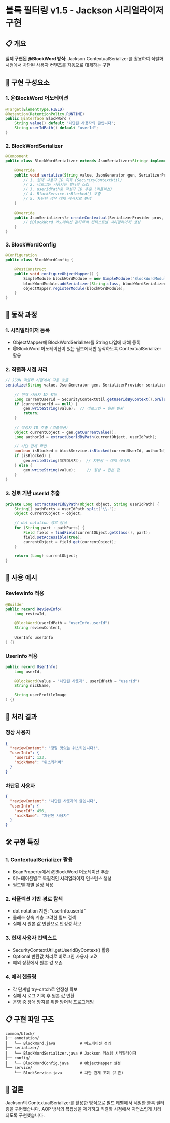 # 블록 필터링 v1.5 - Jackson 시리얼라이저 구현

## 📋 개요

**실제 구현된 @BlockWord 방식**: Jackson ContextualSerializer를 활용하여 직렬화 시점에서 차단된 사용자 컨텐츠를 자동으로 대체하는 구현

## 🎯 구현 구성요소

### 1. @BlockWord 어노테이션
```java
@Target(ElementType.FIELD)
@Retention(RetentionPolicy.RUNTIME)
public @interface BlockWord {
    String value() default "차단된 사용자의 글입니다";
    String userIdPath() default "userId";
}
```

### 2. BlockWordSerializer
```java
@Component
public class BlockWordSerializer extends JsonSerializer<String> implements ContextualSerializer {
    
    @Override
    public void serialize(String value, JsonGenerator gen, SerializerProvider serializers) {
        // 1. 현재 사용자 ID 획득 (SecurityContextUtil)
        // 2. 비로그인 사용자는 필터링 스킵
        // 3. userIdPath로 작성자 ID 추출 (리플렉션)
        // 4. BlockService.isBlocked() 호출
        // 5. 차단된 경우 대체 메시지로 변경
    }
    
    @Override
    public JsonSerializer<?> createContextual(SerializerProvider prov, BeanProperty property) {
        // @BlockWord 어노테이션 감지하여 컨텍스트별 시리얼라이저 생성
    }
}
```

### 3. BlockWordConfig
```java
@Configuration
public class BlockWordConfig {
    
    @PostConstruct
    public void configureObjectMapper() {
        SimpleModule blockWordModule = new SimpleModule("BlockWordModule");
        blockWordModule.addSerializer(String.class, blockWordSerializer);
        objectMapper.registerModule(blockWordModule);
    }
}
```

## 🔧 동작 과정

### 1. 시리얼라이저 등록
- ObjectMapper에 BlockWordSerializer를 String 타입에 대해 등록
- @BlockWord 어노테이션이 있는 필드에서만 동작하도록 ContextualSerializer 활용

### 2. 직렬화 시점 처리
```java
// JSON 직렬화 시점에서 자동 호출
serialize(String value, JsonGenerator gen, SerializerProvider serializers) {
    
    // 현재 사용자 ID 획득
    Long currentUserId = SecurityContextUtil.getUserIdByContext().orElse(null);
    if (currentUserId == null) {
        gen.writeString(value);  // 비로그인 → 원본 반환
        return;
    }
    
    // 작성자 ID 추출 (리플렉션)
    Object currentObject = gen.getCurrentValue();
    Long authorId = extractUserIdByPath(currentObject, userIdPath);
    
    // 차단 관계 확인
    boolean isBlocked = blockService.isBlocked(currentUserId, authorId);
    if (isBlocked) {
        gen.writeString(대체메시지);  // 차단됨 → 대체 메시지
    } else {
        gen.writeString(value);     // 정상 → 원본 값
    }
}
```

### 3. 경로 기반 userId 추출
```java
private Long extractUserIdByPath(Object object, String userIdPath) {
    String[] pathParts = userIdPath.split("\\.");
    Object currentObject = object;
    
    // dot notation 경로 탐색
    for (String part : pathParts) {
        Field field = findField(currentObject.getClass(), part);
        field.setAccessible(true);
        currentObject = field.get(currentObject);
    }
    
    return (Long) currentObject;
}
```

## 📝 사용 예시

### ReviewInfo 적용
```java
@Builder
public record ReviewInfo(
    Long reviewId,
    
    @BlockWord(userIdPath = "userInfo.userId")
    String reviewContent,
    
    UserInfo userInfo
) {}
```

### UserInfo 적용
```java
public record UserInfo(
    Long userId,
    
    @BlockWord(value = "차단된 사용자", userIdPath = "userId")  
    String nickName,
    
    String userProfileImage
) {}
```

## 🎨 처리 결과

### 정상 사용자
```json
{
  "reviewContent": "정말 맛있는 위스키입니다!",
  "userInfo": {
    "userId": 123,
    "nickName": "위스키러버"
  }
}
```

### 차단된 사용자
```json
{
  "reviewContent": "차단된 사용자의 글입니다",
  "userInfo": {
    "userId": 456,
    "nickName": "차단된 사용자"
  }
}
```

## 🛠️ 구현 특징

### 1. ContextualSerializer 활용
- BeanProperty에서 @BlockWord 어노테이션 추출
- 어노테이션별로 독립적인 시리얼라이저 인스턴스 생성
- 필드별 개별 설정 적용

### 2. 리플렉션 기반 경로 탐색
- dot notation 지원: "userInfo.userId"
- 클래스 상속 계층 고려한 필드 검색
- 실패 시 원본 값 반환으로 안정성 확보

### 3. 현재 사용자 컨텍스트
- SecurityContextUtil.getUserIdByContext() 활용
- Optional 반환값 처리로 비로그인 사용자 고려
- 예외 상황에서 원본 값 보존

### 4. 에러 핸들링
- 각 단계별 try-catch로 안정성 확보
- 실패 시 로그 기록 후 원본 값 반환
- 운영 중 장애 방지를 위한 방어적 프로그래밍

## 📋 구현 파일 구조

```
common/block/
├── annotation/
│   └── BlockWord.java           # 어노테이션 정의
├── serializer/
│   └── BlockWordSerializer.java # Jackson 커스텀 시리얼라이저
├── config/
│   └── BlockWordConfig.java     # ObjectMapper 설정
└── service/
    └── BlockService.java        # 차단 관계 조회 (기존)
```

## 📝 결론

Jackson의 ContextualSerializer를 활용한 방식으로 필드 레벨에서 세밀한 블록 필터링을 구현했습니다. AOP 방식의 복잡성을 제거하고 직렬화 시점에서 자연스럽게 처리되도록 구현했습니다.